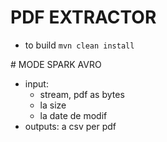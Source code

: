 # PDF EXTRACTOR

- to build `mvn clean install`


# MODE SPARK AVRO

- input:
	- stream, pdf as bytes
	- la size
	- la date de modif
- outputs: a csv per pdf
